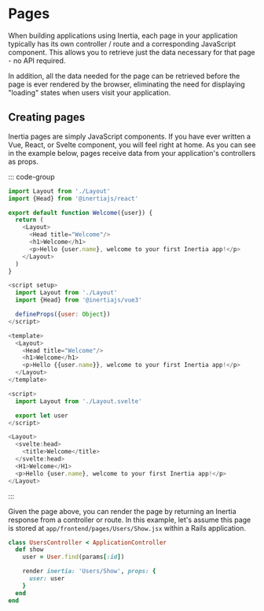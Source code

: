 # Pages

When building applications using Inertia, each page in your application typically has its own controller / route and a
corresponding JavaScript component. This allows you to retrieve just the data necessary for that page - no API required.

In addition, all the data needed for the page can be retrieved before the page is ever rendered by the browser,
eliminating the need for displaying "loading" states when users visit your application.

## Creating pages

Inertia pages are simply JavaScript components. If you have ever written a Vue, React, or Svelte component, you will
feel right at home. As you can see in the example below, pages receive data from your application's controllers as
props.

::: code-group

```javascript [React]
import Layout from './Layout'
import {Head} from '@inertiajs/react'

export default function Welcome({user}) {
  return (
    <Layout>
      <Head title="Welcome"/>
      <h1>Welcome</h1>
      <p>Hello {user.name}, welcome to your first Inertia app!</p>
    </Layout>
  )
}
```

```javascript [Vue 3]
<script setup>
  import Layout from './Layout'
  import {Head} from '@inertiajs/vue3'

  defineProps({user: Object})
</script>

<template>
  <Layout>
    <Head title="Welcome"/>
    <h1>Welcome</h1>
    <p>Hello {{user.name}}, welcome to your first Inertia app!</p>
  </Layout>
</template>
```

```javascript [Svelte]
<script>
  import Layout from './Layout.svelte'

  export let user
</script>

<Layout>
  <svelte:head>
    <title>Welcome</title>
  </svelte:head>
  <H1>Welcome</H1>
  <p>Hello {user.name}, welcome to your first Inertia app!</p>
</Layout>
```

:::

Given the page above, you can render the page by returning an Inertia response from a controller or route. In this
example, let's assume this page is stored at `app/frontend/pages/Users/Show.jsx` within a Rails application.

```ruby
class UsersController < ApplicationController
  def show
    user = User.find(params[:id])

    render inertia: 'Users/Show', props: {
      user: user
    }
  end
end
```